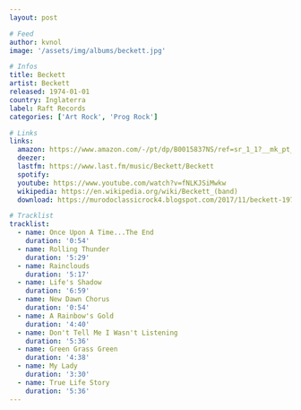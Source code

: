 ```yaml
---
layout: post

# Feed
author: kvnol
image: '/assets/img/albums/beckett.jpg'

# Infos
title: Beckett
artist: Beckett
released: 1974-01-01
country: Inglaterra
label: Raft Records
categories: ['Art Rock', 'Prog Rock']

# Links
links:
  amazon: https://www.amazon.com/-/pt/dp/B0015837NS/ref=sr_1_1?__mk_pt_BR=%C3%85M%C3%85%C5%BD%C3%95%C3%91&dchild=1&keywords=beckett&qid=1618544330&s=music&sr=1-1
  deezer:
  lastfm: https://www.last.fm/music/Beckett/Beckett
  spotify:
  youtube: https://www.youtube.com/watch?v=fNLKJSiMwkw
  wikipedia: https://en.wikipedia.org/wiki/Beckett_(band)
  download: https://murodoclassicrock4.blogspot.com/2017/11/beckett-1974.html

# Tracklist
tracklist:
  - name: Once Upon A Time...The End
    duration: '0:54'
  - name: Rolling Thunder
    duration: '5:29'
  - name: Rainclouds
    duration: '5:17'
  - name: Life's Shadow
    duration: '6:59'
  - name: New Dawn Chorus
    duration: '0:54'
  - name: A Rainbow's Gold
    duration: '4:40'
  - name: Don't Tell Me I Wasn't Listening
    duration: '5:36'
  - name: Green Grass Green
    duration: '4:38'
  - name: My Lady
    duration: '3:30'
  - name: True Life Story
    duration: '5:36'
---
```

